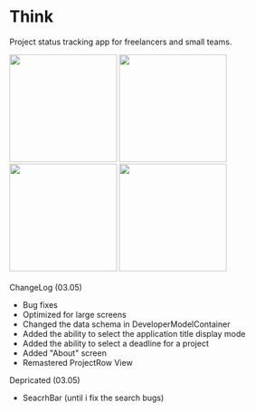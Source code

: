 # Think

Project status tracking app for freelancers and small teams.

<img src="https://github.com/lepranby/think/assets/113884557/75bdadd3-9082-47e4-93a5-ac6d25cd54f2" width="190"/>
<img src="https://github.com/lepranby/think/assets/113884557/b6852435-d8a9-4fcc-9087-3ff98739db97" width="190"/>
<img src="https://github.com/lepranby/think/assets/113884557/cdfceaca-3b8c-44b5-b2dc-f67802e70205" width="190"/>
<img src="https://github.com/lepranby/think/assets/113884557/9bdadff6-b7cc-4dcd-bb9a-9a2cdd2bc8b6" width="190"/>
<br>
<br>
ChangeLog (03.05)
<br>

- Bug fixes
- Optimized for large screens
- Changed the data schema in DeveloperModelContainer
- Added the ability to select the application title display mode
- Added the ability to select a deadline for a project
- Added "About" screen
- Remastered ProjectRow View

Depricated (03.05)

- SeacrhBar (until i fix the search bugs)
